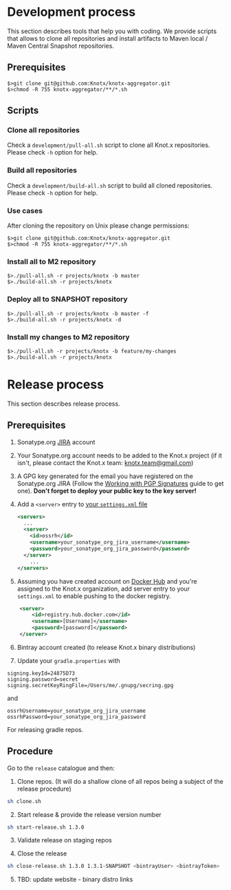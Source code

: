 # Development process
This section describes tools that help you with coding. We provide scripts that allows to 
clone all repositories and install artifacts to Maven local / Maven Central Snapshot repositories.

## Prerequisites
```
$>git clone git@github.com:Knotx/knotx-aggregator.git
$>chmod -R 755 knotx-aggregator/**/*.sh
```

## Scripts

### Clone all repositories

Check a `development/pull-all.sh` script to clone all Knot.x repositories. Please check `-h` option 
for help.

### Build all repositories

Check a `development/build-all.sh` script to build all cloned repositories. Please check `-h` option 
for help.

### Use cases
After cloning the repository on Unix please change permissions:

```
$>git clone git@github.com:Knotx/knotx-aggregator.git
$>chmod -R 755 knotx-aggregator/**/*.sh
```

### Install all to M2 repository
```
$>./pull-all.sh -r projects/knotx -b master
$>./build-all.sh -r projects/knotx
```

### Deploy all to SNAPSHOT repository
```
$>./pull-all.sh -r projects/knotx -b master -f
$>./build-all.sh -r projects/knotx -d
```

### Install my changes to M2 repository
```
$>./pull-all.sh -r projects/knotx -b feature/my-changes
$>./build-all.sh -r projects/knotx
```

# Release process
This section describes release process.

## Prerequisites
1. Sonatype.org [JIRA](https://issues.sonatype.org/secure/Signup!default.jspa) account

2. Your Sonatype.org account needs to be added to the Knot.x project (if it isn't, please contact the Knot.x team: 
[knotx.team@gmail.com](email:knotx.team@gmail.com))

3. A GPG key generated for the email you have registered on the Sonatype.org JIRA 
(Follow the [Working with PGP Signatures](http://central.sonatype.org/pages/working-with-pgp-signatures.html) 
guide to get one). 
**Don't forget to deploy your public key to the key server!** 

4. Add a `<server>` entry to [your `settings.xml` file](https://maven.apache.org/settings.html#Introduction)
   ```xml
   <servers>
     ...
     <server>
       <id>ossrh</id>
       <username>your_sonatype_org_jira_username</username>
       <password>your_sonatype_org_jira_password</password>
     </server>
       ...
   </servers>    
   ```
   
5. Assuming you have created account on [Docker Hub](https://hub.docker.com/) and you're assigned to the Knot.x organization, add server entry to your `settings.xml` to enable pushing to the docker registry.
```xml
	<server>
		<id>registry.hub.docker.com</id>
		<username>[Username]</username>
		<password>[password]</password>
	</server>
```

6. Bintray account created (to release Knot.x binary distributions)

7. Update your `gradle.properties` with
```
signing.keyId=24875D73
signing.password=secret
signing.secretKeyRingFile=/Users/me/.gnupg/secring.gpg
```
and
```
ossrhUsername=your_sonatype_org_jira_username
ossrhPassword=your_sonatype_org_jira_password
```
For releasing gradle repos.

## Procedure

Go to the `release` catalogue and then: 

1. Clone repos. (It will do a shallow clone of all repos being a subject of the release procedure)
```bash
sh clone.sh
```

2. Start release & provide the release version number
```bash
sh start-release.sh 1.3.0
```

3. Validate release on staging repos

4. Close the release
```bash
sh close-release.sh 1.3.0 1.3.1-SNAPSHOT <bintrayUser> <bintrayToken>
```

5. TBD: update website - binary distro links
